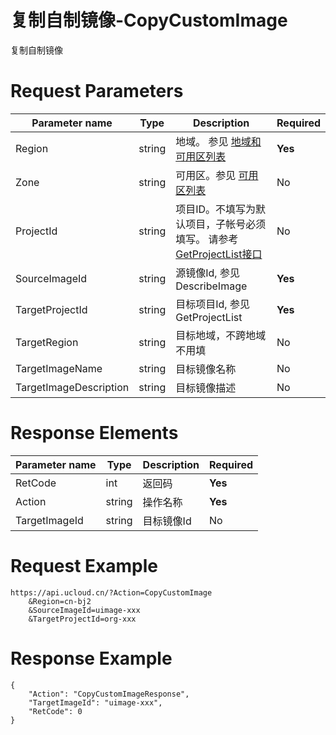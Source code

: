 # 复制自制镜像-CopyCustomImage

复制自制镜像

# Request Parameters
|Parameter name|Type|Description|Required|
|---|---|---|---|
|Region|string|地域。 参见 [地域和可用区列表](../summary/regionlist.html)|**Yes**|
|Zone|string|可用区。参见 [可用区列表](../summary/regionlist.html)|No|
|ProjectId|string|项目ID。不填写为默认项目，子帐号必须填写。 请参考[GetProjectList接口](../summary/get_project_list.html)|No|
|SourceImageId|string|源镜像Id, 参见 DescribeImage|**Yes**|
|TargetProjectId|string|目标项目Id, 参见 GetProjectList|**Yes**|
|TargetRegion|string|目标地域，不跨地域不用填|No|
|TargetImageName|string|目标镜像名称|No|
|TargetImageDescription|string|目标镜像描述|No|

# Response Elements
|Parameter name|Type|Description|Required|
|---|---|---|---|
|RetCode|int|返回码|**Yes**|
|Action|string|操作名称|**Yes**|
|TargetImageId|string|目标镜像Id|No|

# Request Example
```
https://api.ucloud.cn/?Action=CopyCustomImage
	&Region=cn-bj2
	&SourceImageId=uimage-xxx
 	&TargetProjectId=org-xxx
```

# Response Example
```
{
    "Action": "CopyCustomImageResponse", 
    "TargetImageId": "uimage-xxx", 
    "RetCode": 0
}
```


